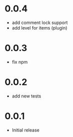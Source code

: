 # 0.0.4

- add comment lock support
- add level for items (plugin)

# 0.0.3

- fix npm

# 0.0.2

- add new tests

# 0.0.1

- Initial release 